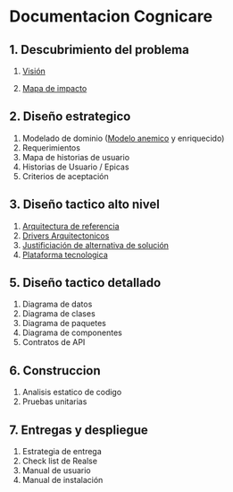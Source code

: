 # Documentacion Cognicare

## 1. Descubrimiento del problema
1. [Visión](https://github.com/federico1605/Documentacion_Cognicare/blob/e60c2a59e8f9cfa6a6924d60fc9de7e2513ce6c3/DescubrimientoProblema/1.1.%20Visi%C3%B3n.md)

2. [Mapa de impacto](https://github.com/federico1605/Documentacion_Cognicare/blob/e60c2a59e8f9cfa6a6924d60fc9de7e2513ce6c3/DescubrimientoProblema/1.2.%20Mapa%20de%20Impacto.md)
## 2. Diseño estrategico
1. Modelado de dominio ([Modelo anemico](https://github.com/federico1605/Documentacion_Cognicare/blob/7167742ae2b464e3e56c565941ef1ef2fba878c5/Dise%C3%B1oEstrategico/ModeloDominioAnemico.md) y enriquecido)
2. Requerimientos
3. Mapa de historias de usuario
4. Historias de Usuario / Epicas
5. Criterios de aceptación
## 3. Diseño tactico alto nivel
1. [Arquitectura de referencia](https://github.com/federico1605/Documentacion_Cognicare/blob/main/Dise%C3%B1oTacticoAltoNivel/ArquitecturaReferencia.md)
2. [Drivers Arquitectonicos](https://github.com/federico1605/Documentacion_Cognicare/blob/main/Dise%C3%B1oTacticoAltoNivel/ArquitecturaReferencia.md)
3. [Justificiación de alternativa de solución](https://github.com/federico1605/Documentacion_Cognicare/blob/main/Dise%C3%B1oTacticoAltoNivel/ArquitecturaReferencia.md)
4. [Plataforma tecnologica](https://github.com/federico1605/Documentacion_Cognicare/blob/main/Dise%C3%B1oTacticoAltoNivel/ArquitecturaReferencia.md)
## 5. Diseño tactico detallado
1. Diagrama de datos
2. Diagrama de clases
3. Diagrama de paquetes
4. Diagrama de componentes
5. Contratos de API
## 6. Construccion
1. Analisis estatico de codigo
2. Pruebas unitarias
## 7. Entregas y despliegue
1. Estrategia de entrega
2. Check list de Realse
3. Manual de usuario
4. Manual de instalación
